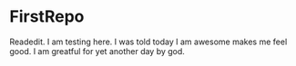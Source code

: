 # FirstRepo
Readedit. I am testing here. I was told today I am awesome makes me feel good. 
I am greatful for yet another day by god. 
